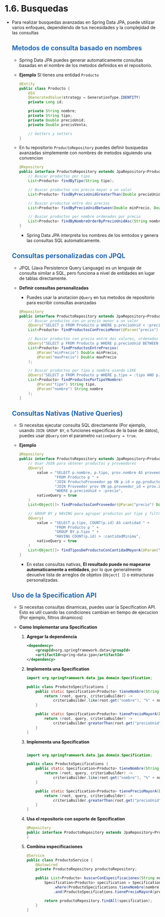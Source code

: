 # 1.6. Busquedas 

* Para realizar busquedas avanzadas en Spring Data JPA, puede utilizar varios enfoques, dependiendo de tus necesidades y la complejidad de las consultas

    ## <span style="color:#2168b0">Metodos de consulta basado en nombres</span>
    
    * Spring Data JPA puedes generar automaticamente consultas basadas en el nombre de los metodos definidos en el repositorio.
    
    * **Ejemplo** SI tienes una entidad `Producto` 
            
        ```java
        @Entity
        public class Producto {
            @Id
            @GeneratedValue(strategy = GenerationType.IDENTITY)
            private Long id;

            private String nombre;
            private String tipo;
            private Double precioUnid;
            private Double precioVenta;

            // Getters y setters
        }
        ```
    * En tu repositorio `ProductoRepository` puedes definir busquedas avanzadas simplemente con nombres de metodos siguiendo una convencion
    
        ```java
        @Repository
        public interface ProductoRepository extends JpaRepository<Producto, Long> {
            // Buscar productos por tipo
            List<Producto> findByTipo(String tipo);

            // Buscar productos con precio mayor a un valor
            List<Producto> findByPrecioUnidGreaterThan(Double precioUnid);

            // Buscar productos entre dos precios
            List<Producto> findByPrecioUnidBetween(Double minPrecio, Double maxPrecio);

            // Buscar productos por nombre ordenados por precio
            List<Producto> findByNombreOrderByPrecioUnidAsc(String nombre);
        }   
        ```
        * Spring Data JPA interpreta los nombres de los emtodos y genera las consultas SQL automaticamente.
        

    ## <span style="color:#2168b0">Consultas personalizadas con JPQL</span>
    
    * JPQL (Java Persistence Query Language) es un lenguaje de consulta similar a SQL, pero funciona a nivel de entidades en lugar de tablas directamente.
    
    * **Definir consultas personalizadas**
        * Puedes usar la anotacion `@Query` en tus metodos de repositorio para escribir consultas avanzadas
        
        ```java
        @Repository
        public interface ProductoRepository extends JpaRepository<Producto, Long> {
            // Buscar productos con un precio menor a un valor
            @Query("SELECT p FROM Producto p WHERE p.precioUnid < :precio")
            List<Producto> findProductosConPrecioMenor(@Param("precio") Double precio);

            // Buscar productos con precio entre dos valores, ordenados por nombre
            @Query("SELECT p FROM Producto p WHERE p.precioUnid BETWEEN :minPrecio AND :maxPrecio ORDER BY p.nombre ASC")
            List<Producto> findProductosEntrePrecios(
                @Param("minPrecio") Double minPrecio,
                @Param("maxPrecio") Double maxPrecio
            );

            // Buscar productos por tipo y nombre usando LIKE
            @Query("SELECT p FROM Producto p WHERE p.tipo = :tipo AND p.nombre LIKE %:nombre%")
            List<Producto> findProductosPorTipoYNombre(
                @Param("tipo") String tipo,
                @Param("nombre") String nombre
            );
        }
        ```

    ## <span style="color:#2168b0">Consultas Nativas (Native Queries)</span>

    * Si necesitas ejecutar consulta SQL directamente (Por ejemplo, usando `JOIN GROUP BY`, o funciones especificas de la base de datos), puedes usar `@Query` con el parametro `nativeQuery = true`.
    
    * **Ejemplo**
    
        ```java
        @Repository
        public interface ProductoRepository extends JpaRepository<Producto, Long> {
            // Usar JOIN para obtener productos y proveedores
            @Query(
                value = "SELECT p.nombre, p.tipo, prov.nombre AS proveedor " +
                        "FROM Producto p " +
                        "JOIN ProductoProveedor pp ON p.id = pp.producto_id " +
                        "JOIN Proveedor prov ON pp.proveedor_id = prov.id " +
                        "WHERE p.precioUnid > :precio",
                nativeQuery = true
            )
            List<Object[]> findProductosConProveedor(@Param("precio") Double precio);

            // GROUP BY y HAVING para agrupar productos por tipo y filtrar por cantidad
            @Query(
                value = "SELECT p.tipo, COUNT(p.id) AS cantidad " +
                        "FROM Producto p " +
                        "GROUP BY p.tipo " +
                        "HAVING COUNT(p.id) > :cantidadMinima",
                nativeQuery = true
            )
            List<Object[]> findTiposDeProductoConCantidadMayorA(@Param("cantidadMinima") Long cantidadMinima);
        }
        ```
        * En estas consultas nativas, **El resultado puede no mapearse automaticamente a entidades**, por lo que generalmente devuelve lista de arreglos de objetos (`Object[ ]`) o estructuras personalizadas.
        

    ## <span style="color:#2168b0">Uso de la Specification API</span>
    
    * Si necesitas consultas dinamicas, puedes usar la Specification API. Esto es util cuando las condiciones cambian en tiempo de ejecucion (Por ejemplo, filtros dinamicos)
    
    * **Como Implementar una Specification**
        
        1. **Agregar la dependencia**
        
            ```xml
            <dependency>
                <groupId>org.springframework.data</groupId>
                <artifactId>spring-data-jpa</artifactId>
            </dependency>
            ```

        2. **Implementa una Specification**
        
            ```java
            import org.springframework.data.jpa.domain.Specification;

            public class ProductoSpecifications {
                public static Specification<Producto> tieneNombre(String nombre) {
                    return (root, query, criteriaBuilder) ->
                        criteriaBuilder.like(root.get("nombre"), "%" + nombre + "%");
                }

                public static Specification<Producto> tienePrecioMayorA(Double precio) {
                    return (root, query, criteriaBuilder) ->
                        criteriaBuilder.greaterThan(root.get("precioUnid"), precio);
                }
            }
            ```




        3. **Implementa una Specification**

            ```java

            import org.springframework.data.jpa.domain.Specification;

            public class ProductoSpecifications {
                public static Specification<Producto> tieneNombre(String nombre) {
                    return (root, query, criteriaBuilder) ->
                        criteriaBuilder.like(root.get("nombre"), "%" + nombre + "%");
                }

                public static Specification<Producto> tienePrecioMayorA(Double precio) {
                    return (root, query, criteriaBuilder) ->
                        criteriaBuilder.greaterThan(root.get("precioUnid"), precio);
                }
            }
            ```
        4. **Usa el repositorio con soporte de Specification**

            ```java
            @Repository
            public interface ProductoRepository extends JpaRepository<Producto, Long>, JpaSpecificationExecutor<Producto> {
            }
            ```
        5. **Combina especificaciones**

            ```java
            @Service
            public class ProductoService {
                @Autowired
                private ProductoRepository productoRepository;

                public List<Producto> buscarConEspecificaciones(String nombre, Double precioMinimo) {
                    Specification<Producto> specification = Specification
                        .where(ProductoSpecifications.tieneNombre(nombre))
                        .and(ProductoSpecifications.tienePrecioMayorA(precioMinimo));

                    return productoRepository.findAll(specification);
                }
            }
            ```



  
        


